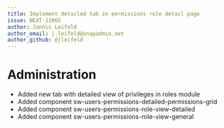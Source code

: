 ```yaml
---
title: Implement detailed tab in permissions role detail page
issue: NEXT-11065
author: Jannis Leifeld
author_email: j.leifeld@snapadmin.net 
author_github: @jleifeld
---
```

# Administration
* Added new tab with detailed view of privileges in roles module
* Added component sw-users-permissions-detailed-permissions-grid
* Added component sw-users-permissions-role-view-detailed
* Added component sw-users-permissions-role-view-general

